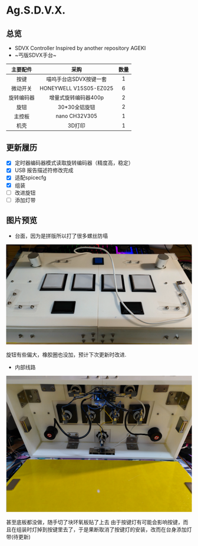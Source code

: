 # Ag.S.D.V.X.

## 总览

- SDVX Controller
  Inspired by another repository AGEKI
- ~丐版SDVX手台~

| 主要配件  | 采购                     | 数量  |
|:-----:|:----------------------:|:---:|
| 按键    | 喵呜手台店SDVX按键一套          | 1   |
| 微动开关  | HONEYWELL V15S05-EZ025 | 6   |
| 旋转编码器 | 增量式旋转编码器400p           | 2   |
| 旋钮    | 30*30全铝旋钮              | 2   |
| 主控板   | nano CH32V305          | 1   |
| 机壳    | 3D打印                   | 1   |

## 更新履历

- [x] 定时器编码器模式读取旋转编码器（精度高，稳定）
- [x] USB 报告描述符修改完成
- [x] 适配spicecfg
- [x] 组装
- [ ] 改进旋钮
- [ ] 添加灯带

## 图片预览

- 台面，因为是拼版所以打了很多螺丝防塌

<img src="./pictures/台面.png" title="" alt="台面" style="zoom:50%;">

旋钮有些偏大，橡胶圈也没加，预计下次更新时改进.



- 内部线路

<img src="./pictures/内部.png" title="" alt="内部" style="zoom:50%;">

甚至底板都没做，随手切了块环氧板贴了上去
由于按键灯有可能会影响按键，而且在组装时灯掉到按键里去了，于是果断取消了按键灯的安装，改而在台身添加灯带(待更新)
